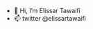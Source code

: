 - 👋 Hi, I’m Elissar Tawaifi
- 📫 twitter @elissartawaifi


<!---
elissartawaifi/elissartawaifi is a ✨ special ✨ repository because its `README.md` (this file) appears on your GitHub profile.
You can click the Preview link to take a look at your changes.
--->
